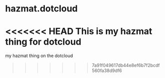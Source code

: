 hazmat.dotcloud
===============

<<<<<<< HEAD
This is my hazmat thing for dotcloud
=======
my hazmat thing on the dotcloud
>>>>>>> 7a91f049617db44e8ef6b7f2bcdf560fa38d9df6
